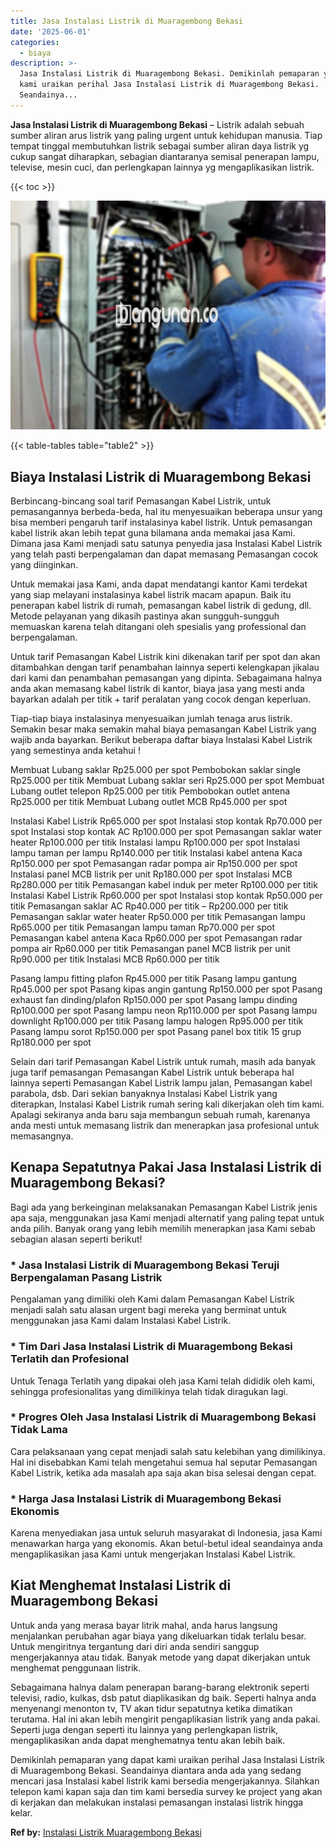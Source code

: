 ```yaml
---
title: Jasa Instalasi Listrik di Muaragembong Bekasi
date: '2025-06-01'
categories:
  - biaya
description: >-
  Jasa Instalasi Listrik di Muaragembong Bekasi. Demikinlah pemaparan yang dapat
  kami uraikan perihal Jasa Instalasi Listrik di Muaragembong Bekasi.
  Seandainya...
---
```


**Jasa Instalasi Listrik di Muaragembong Bekasi** – Listrik adalah sebuah sumber aliran arus listrik yang paling urgent untuk kehidupan manusia. Tiap tempat tinggal membutuhkan listrik sebagai sumber aliran daya listrik yg cukup sangat diharapkan, sebagian diantaranya semisal penerapan lampu, televise, mesin cuci, dan perlengkapan lainnya yg mengaplikasikan listrik.

{{< toc >}}

![Jasa Instalasi Listrik di Muaragembong Bekasi](/images/instalasi-listrik-murah24.png)

{{< table-tables table="table2" >}}

## Biaya Instalasi Listrik di Muaragembong Bekasi

Berbincang-bincang soal tarif Pemasangan Kabel Listrik, untuk pemasangannya berbeda-beda, hal itu menyesuaikan beberapa unsur yang bisa memberi pengaruh tarif instalasinya kabel listrik. Untuk pemasangan kabel listrik akan lebih tepat guna bilamana anda memakai jasa Kami. Dimana jasa Kami menjadi satu satunya penyedia jasa Instalasi Kabel Listrik yang telah pasti berpengalaman dan dapat memasang Pemasangan cocok yang diinginkan.

Untuk memakai jasa Kami, anda dapat mendatangi kantor Kami terdekat yang siap melayani instalasinya kabel listrik macam apapun. Baik itu penerapan kabel listrik di rumah, pemasangan kabel listrik di gedung, dll. Metode pelayanan yang dikasih pastinya akan sungguh-sungguh memuaskan karena telah ditangani oleh spesialis yang professional dan berpengalaman.

Untuk tarif Pemasangan Kabel Listrik kini dikenakan tarif per spot dan akan ditambahkan dengan tarif penambahan lainnya seperti kelengkapan jikalau dari kami dan penambahan pemasangan yang dipinta. Sebagaimana halnya anda akan memasang kabel listrik di kantor, biaya jasa yang mesti anda bayarkan adalah per titik + tarif peralatan yang cocok dengan keperluan.

Tiap-tiap biaya instalasinya menyesuaikan jumlah tenaga arus listrik. Semakin besar maka semakin mahal biaya pemasangan Kabel Listrik yang wajib anda bayarkan. Berikut beberapa daftar biaya Instalasi Kabel Listrik yang semestinya anda ketahui !

Membuat Lubang saklar Rp25.000 per spot Pembobokan saklar single Rp25.000 per titik Membuat Lubang saklar seri Rp25.000 per spot Membuat Lubang outlet telepon Rp25.000 per titik Pembobokan outlet antena Rp25.000 per titik Membuat Lubang outlet MCB Rp45.000 per spot

Instalasi Kabel Listrik Rp65.000 per spot Instalasi stop kontak Rp70.000 per spot Instalasi stop kontak AC Rp100.000 per spot Pemasangan saklar water heater Rp100.000 per titik Instalasi lampu Rp100.000 per spot Instalasi lampu taman per lampu Rp140.000 per titik Instalasi kabel antena Kaca Rp150.000 per spot Pemasangan radar pompa air Rp150.000 per spot Instalasi panel MCB listrik per unit Rp180.000 per spot Instalasi MCB Rp280.000 per titik Pemasangan kabel induk per meter Rp100.000 per titik Instalasi Kabel Listrik Rp60.000 per spot Instalasi stop kontak Rp50.000 per titik Pemasangan saklar AC Rp40.000 per titik – Rp200.000 per titik Pemasangan saklar water heater Rp50.000 per titik Pemasangan lampu Rp65.000 per titik Pemasangan lampu taman Rp70.000 per spot Pemasangan kabel antena Kaca Rp60.000 per spot Pemasangan radar pompa air Rp60.000 per titik Pemasangan panel MCB listrik per unit Rp90.000 per titik Instalasi MCB Rp60.000 per titik

Pasang lampu fitting plafon Rp45.000 per titik Pasang lampu gantung Rp45.000 per spot Pasang kipas angin gantung Rp150.000 per spot Pasang exhaust fan dinding/plafon Rp150.000 per spot Pasang lampu dinding Rp100.000 per spot Pasang lampu neon Rp110.000 per spot Pasang lampu downlight Rp100.000 per titik Pasang lampu halogen Rp95.000 per titik Pasang lampu sorot Rp150.000 per spot Pasang panel box titik 15 grup Rp180.000 per spot

Selain dari tarif Pemasangan Kabel Listrik untuk rumah, masih ada banyak juga tarif pemasangan Pemasangan Kabel Listrik untuk beberapa hal lainnya seperti Pemasangan Kabel Listrik lampu jalan, Pemasangan kabel parabola, dsb. Dari sekian banyaknya Instalasi Kabel Listrik yang diterapkan, Instalasi Kabel Listrik rumah sering kali dikerjakan oleh tim kami. Apalagi sekiranya anda baru saja membangun sebuah rumah, karenanya anda mesti untuk memasang listrik dan menerapkan jasa profesional untuk memasangnya.

## Kenapa Sepatutnya Pakai Jasa Instalasi Listrik di Muaragembong Bekasi?

Bagi ada yang berkeinginan melaksanakan Pemasangan Kabel Listrik jenis apa saja, menggunakan jasa Kami menjadi alternatif yang paling tepat untuk anda pilih. Banyak orang yang lebih memilih menerapkan jasa Kami sebab sebagian alasan seperti berikut!

### \* Jasa Instalasi Listrik di Muaragembong Bekasi Teruji Berpengalaman Pasang Listrik

Pengalaman yang dimiliki oleh Kami dalam Pemasangan Kabel Listrik menjadi salah satu alasan urgent bagi mereka yang berminat untuk menggunakan jasa Kami dalam Instalasi Kabel Listrik.

### \* Tim Dari Jasa Instalasi Listrik di Muaragembong Bekasi Terlatih dan Profesional

Untuk Tenaga Terlatih yang dipakai oleh jasa Kami telah dididik oleh kami, sehingga profesionalitas yang dimilikinya telah tidak diragukan lagi.

### \* Progres Oleh Jasa Instalasi Listrik di Muaragembong Bekasi Tidak Lama

Cara pelaksanaan yang cepat menjadi salah satu kelebihan yang dimilikinya. Hal ini disebabkan Kami telah mengetahui semua hal seputar Pemasangan Kabel Listrik, ketika ada masalah apa saja akan bisa selesai dengan cepat.

### \* Harga Jasa Instalasi Listrik di Muaragembong Bekasi Ekonomis

Karena menyediakan jasa untuk seluruh masyarakat di Indonesia, jasa Kami menawarkan harga yang ekonomis. Akan betul-betul ideal seandainya anda mengaplikasikan jasa Kami untuk mengerjakan Instalasi Kabel Listrik.

## Kiat Menghemat Instalasi Listrik di Muaragembong Bekasi


Untuk anda yang merasa bayar litrik mahal, anda harus langsung menjalankan perubahan agar biaya yang dikeluarkan tidak terlalu besar. Untuk mengiritnya tergantung dari diri anda sendiri sanggup mengerjakannya atau tidak. Banyak metode yang dapat dikerjakan untuk menghemat penggunaan listrik.

Sebagaimana halnya dalam penerapan barang-barang elektronik seperti televisi, radio, kulkas, dsb patut diaplikasikan dg baik. Seperti halnya anda menyenangi menonton tv, TV akan tidur sepatutnya ketika dimatikan terutama. Hal ini akan lebih mengirit pengaplikasian listrik yang anda pakai. Seperti juga dengan seperti itu lainnya yang perlengkapan listrik, mengaplikasikan anda dapat menghematnya tentu akan lebih baik.

Demikinlah pemaparan yang dapat kami uraikan perihal Jasa Instalasi Listrik di Muaragembong Bekasi. Seandainya diantara anda ada yang sedang mencari jasa Instalasi kabel listrik kami bersedia mengerjakannya. Silahkan telepon kami kapan saja dan tim kami bersedia survey ke project yang akan di kerjakan dan melakukan instalasi pemasangan instalasi listrik hingga kelar.

**Ref by:** [Instalasi Listrik Muaragembong Bekasi](https://id.wikipedia.org/wiki/Instalasi)
